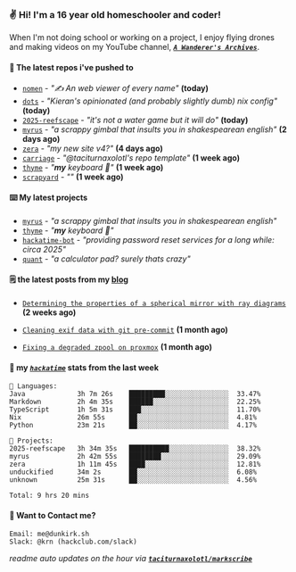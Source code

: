### ✌️ Hi! I'm a 16 year old homeschooler and coder!

When I'm not doing school or working on a project, I enjoy flying drones and making videos on my YouTube channel, [**_`A Wanderer's Archives`_**](https://youtube.com/@wanderer.archives).

#### 👷 The latest repos i've pushed to

- [`nomen`](https://github.com/aramshiva/nomen) - _"✍️ An web viewer of every name"_ **(today)**
- [`dots`](https://github.com/taciturnaxolotl/dots) - _"Kieran's opinionated (and probably slightly dumb) nix config"_ **(today)**
- [`2025-reefscape`](https://github.com/df1317/2025-reefscape) - _"it's not a water game but it will do"_ **(today)**
- [`myrus`](https://github.com/taciturnaxolotl/myrus) - _"a scrappy gimbal that insults you in shakespearean english"_ **(2 days ago)**
- [`zera`](https://github.com/taciturnaxolotl/zera) - _"my new site v4?"_ **(4 days ago)**
- [`carriage`](https://github.com/taciturnaxolotl/carriage) - _"@taciturnaxolotl's repo template"_ **(1 week ago)**
- [`thyme`](https://github.com/taciturnaxolotl/thyme) - _"**my** keyboard 🫶"_ **(1 week ago)**
- [`scrapyard`](https://github.com/hackclub/scrapyard) - _""_ **(1 week ago)**

#### ⌨️ My latest projects

- [`myrus`](https://github.com/taciturnaxolotl/myrus) - _"a scrappy gimbal that insults you in shakespearean english"_
- [`thyme`](https://github.com/taciturnaxolotl/thyme) - _"**my** keyboard 🫶"_
- [`hackatime-bot`](https://github.com/taciturnaxolotl/hackatime-bot) - _"providing password reset services for a long while: circa 2025"_
- [`quant`](https://github.com/taciturnaxolotl/quant) - _"a calculator pad? surely thats crazy"_

#### 🗒️ the latest posts from my [blog](https://dunkirk.sh)

- [`Determining the properties of a spherical mirror with ray diagrams`](https://dunkirk.sh/blog/spherical-ray-diagrams/) **(2 weeks ago)**

- [`Cleaning exif data with git pre-commit`](https://dunkirk.sh/blog/remove-exif-git-hook/) **(1 month ago)**

- [`Fixing a degraded zpool on proxmox`](https://dunkirk.sh/blog/degraded-zpool-proxmox/) **(1 month ago)**



#### 📡 my [_`hackatime`_](https://waka.hackclub.com) stats from the last week

```text
💾 Languages:
Java             3h 7m 26s    █████████░░░░░░░░░░░░░░░░  33.47%
Markdown         2h 4m 35s    ██████░░░░░░░░░░░░░░░░░░░  22.25%
TypeScript       1h 5m 31s    ███░░░░░░░░░░░░░░░░░░░░░░  11.70%
Nix              26m 55s      ██░░░░░░░░░░░░░░░░░░░░░░░  4.81%
Python           23m 21s      ██░░░░░░░░░░░░░░░░░░░░░░░  4.17%

💼 Projects:
2025-reefscape   3h 34m 35s   ██████████░░░░░░░░░░░░░░░  38.32%
myrus            2h 42m 55s   ████████░░░░░░░░░░░░░░░░░  29.09%
zera             1h 11m 45s   ████░░░░░░░░░░░░░░░░░░░░░  12.81%
unduckified      34m 2s       ██░░░░░░░░░░░░░░░░░░░░░░░  6.08%
unknown          25m 31s      ██░░░░░░░░░░░░░░░░░░░░░░░  4.56%

Total: 9 hrs 20 mins
```

#### 📮 Want to Contact me?

```text
Email: me@dunkirk.sh
Slack: @krn (hackclub.com/slack)
```

_readme auto updates on the hour via [**`taciturnaxolotl/markscribe`**](https://github.com/taciturnaxolotl/markscribe)_
